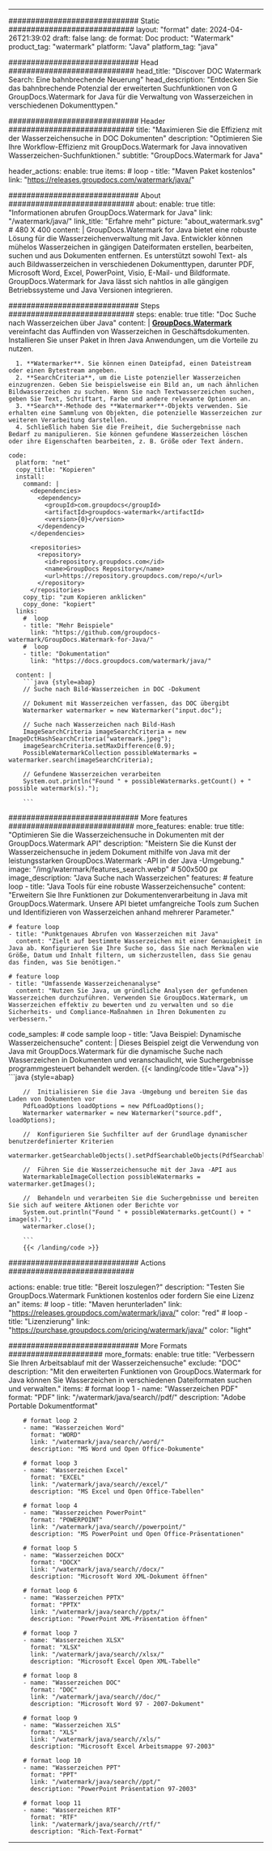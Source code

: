 
---
############################# Static ############################
layout: "format"
date:  2024-04-26T21:39:02
draft: false
lang: de
format: Doc
product: "Watermark"
product_tag: "watermark"
platform: "Java"
platform_tag: "java"

############################# Head ############################
head_title: "Discover DOC Watermark Search: Eine bahnbrechende Neuerung"
head_description: "Entdecken Sie das bahnbrechende Potenzial der erweiterten Suchfunktionen von G GroupDocs.Watermark for Java für die Verwaltung von Wasserzeichen in verschiedenen Dokumenttypen."

############################# Header ############################
title: "Maximieren Sie die Effizienz mit der Wasserzeichensuche in DOC Dokumenten" 
description: "Optimieren Sie Ihre Workflow-Effizienz mit GroupDocs.Watermark for Java innovativen Wasserzeichen-Suchfunktionen."
subtitle: "GroupDocs.Watermark for Java" 

header_actions:
  enable: true
  items:
    #  loop
    - title: "Maven Paket kostenlos"
      link: "https://releases.groupdocs.com/watermark/java/"
      
############################# About ############################
about:
    enable: true
    title: "Informationen abrufen GroupDocs.Watermark for Java"
    link: "/watermark/java/"
    link_title: "Erfahre mehr"
    picture: "about_watermark.svg" # 480 X 400
    content: |
       GroupDocs.Watermark for Java bietet eine robuste Lösung für die Wasserzeichenverwaltung mit Java. Entwickler können mühelos Wasserzeichen in gängigen Dateiformaten erstellen, bearbeiten, suchen und aus Dokumenten entfernen. Es unterstützt sowohl Text- als auch Bildwasserzeichen in verschiedenen Dokumenttypen, darunter PDF, Microsoft Word, Excel, PowerPoint, Visio, E-Mail- und Bildformate. GroupDocs.Watermark for Java lässt sich nahtlos in alle gängigen Betriebssysteme und Java Versionen integrieren.

############################# Steps ############################
steps:
    enable: true
    title: "Doc Suche nach Wasserzeichen über Java"
    content: |
      **[GroupDocs.Watermark](https://products.groupdocs.com/watermark/java/)** vereinfacht das Auffinden von Wasserzeichen in Geschäftsdokumenten. Installieren Sie unser Paket in Ihren Java Anwendungen, um die Vorteile zu nutzen.
      
      1. **Watermarker**. Sie können einen Dateipfad, einen Dateistream oder einen Bytestream angeben.
      2. **SearchCriteria**, um die Liste potenzieller Wasserzeichen einzugrenzen. Geben Sie beispielsweise ein Bild an, um nach ähnlichen Bildwasserzeichen zu suchen. Wenn Sie nach Textwasserzeichen suchen, geben Sie Text, Schriftart, Farbe und andere relevante Optionen an.
      3. **Search**-Methode des **Watermarker**-Objekts verwenden. Sie erhalten eine Sammlung von Objekten, die potenzielle Wasserzeichen zur weiteren Verarbeitung darstellen.
      4. Schließlich haben Sie die Freiheit, die Suchergebnisse nach Bedarf zu manipulieren. Sie können gefundene Wasserzeichen löschen oder ihre Eigenschaften bearbeiten, z. B. Größe oder Text ändern.
   
    code:
      platform: "net"
      copy_title: "Kopieren"
      install:
        command: |
          <dependencies>
            <dependency>
              <groupId>com.groupdocs</groupId>
              <artifactId>groupdocs-watermark</artifactId>
              <version>{0}</version>
            </dependency>
          </dependencies>

          <repositories>
            <repository>
              <id>repository.groupdocs.com</id>
              <name>GroupDocs Repository</name>
              <url>https://repository.groupdocs.com/repo/</url>
            </repository>
          </repositories>
        copy_tip: "zum Kopieren anklicken"
        copy_done: "kopiert"
      links:
        #  loop
        - title: "Mehr Beispiele"
          link: "https://github.com/groupdocs-watermark/GroupDocs.Watermark-for-Java/"
        #  loop
        - title: "Dokumentation"
          link: "https://docs.groupdocs.com/watermark/java/"
          
      content: |
        ```java {style=abap}
        // Suche nach Bild-Wasserzeichen in DOC -Dokument

        // Dokument mit Wasserzeichen verfassen, das DOC übergibt
        Watermarker watermarker = new Watermarker("input.doc");
        
        // Suche nach Wasserzeichen nach Bild-Hash
        ImageSearchCriteria imageSearchCriteria = new ImageDctHashSearchCriteria("watermark.jpeg");
        imageSearchCriteria.setMaxDifference(0.9);
        PossibleWatermarkCollection possibleWatermarks = watermarker.search(imageSearchCriteria);

        // Gefundene Wasserzeichen verarbeiten
        System.out.println("Found " + possibleWatermarks.getCount() + " possible watermark(s).");
        
        ```          
        
############################# More features ############################
more_features:
  enable: true
  title: "Optimieren Sie die Wasserzeichensuche in Dokumenten mit der GroupDocs.Watermark API"
  description: "Meistern Sie die Kunst der Wasserzeichensuche in jedem Dokument mithilfe von Java mit der leistungsstarken GroupDocs.Watermark -API in der Java -Umgebung."
  image: "/img/watermark/features_search.webp" # 500x500 px
  image_description: "Java Suche nach Wasserzeichen"
  features:
    # feature loop
    - title: "Java Tools für eine robuste Wasserzeichensuche"
      content: "Erweitern Sie Ihre Funktionen zur Dokumentenverarbeitung in Java mit GroupDocs.Watermark. Unsere API bietet umfangreiche Tools zum Suchen und Identifizieren von Wasserzeichen anhand mehrerer Parameter."

    # feature loop
    - title: "Punktgenaues Abrufen von Wasserzeichen mit Java"
      content: "Zielt auf bestimmte Wasserzeichen mit einer Genauigkeit in Java ab. Konfigurieren Sie Ihre Suche so, dass Sie nach Merkmalen wie Größe, Datum und Inhalt filtern, um sicherzustellen, dass Sie genau das finden, was Sie benötigen."

    # feature loop
    - title: "Umfassende Wasserzeichenanalyse"
      content: "Nutzen Sie Java, um gründliche Analysen der gefundenen Wasserzeichen durchzuführen. Verwenden Sie GroupDocs.Watermark, um Wasserzeichen effektiv zu bewerten und zu verwalten und so die Sicherheits- und Compliance-Maßnahmen in Ihren Dokumenten zu verbessern."
      
  code_samples:
    # code sample loop
    - title: "Java Beispiel: Dynamische Wasserzeichensuche"
      content: |
        Dieses Beispiel zeigt die Verwendung von Java mit GroupDocs.Watermark für die dynamische Suche nach Wasserzeichen in Dokumenten und veranschaulicht, wie Suchergebnisse programmgesteuert behandelt werden.
        {{< landing/code title="Java">}}
        ```java {style=abap}
        
        //  Initialisieren Sie die Java -Umgebung und bereiten Sie das Laden von Dokumenten vor
        PdfLoadOptions loadOptions = new PdfLoadOptions();
        Watermarker watermarker = new Watermarker("source.pdf", loadOptions);

        //  Konfigurieren Sie Suchfilter auf der Grundlage dynamischer benutzerdefinierter Kriterien
        watermarker.getSearchableObjects().setPdfSearchableObjects(PdfSearchableObjects.AttachedImages);

        //  Führen Sie die Wasserzeichensuche mit der Java -API aus
        WatermarkableImageCollection possibleWatermarks = watermarker.getImages();

        //  Behandeln und verarbeiten Sie die Suchergebnisse und bereiten Sie sich auf weitere Aktionen oder Berichte vor
        System.out.println("Found " + possibleWatermarks.getCount() + " image(s).");
        watermarker.close();

        ```
        {{< /landing/code >}}


############################# Actions ############################

actions:
  enable: true
  title: "Bereit loszulegen?"
  description: "Testen Sie GroupDocs.Watermark Funktionen kostenlos oder fordern Sie eine Lizenz an"
  items:
    #  loop
    - title: "Maven herunterladen"
      link: "https://releases.groupdocs.com/watermark/java/"
      color: "red"
        #  loop
    - title: "Lizenzierung"
      link: "https://purchase.groupdocs.com/pricing/watermark/java/"
      color: "light"


############################# More Formats #####################
more_formats:
    enable: true
    title: "Verbessern Sie Ihren Arbeitsablauf mit der Wasserzeichensuche"
    exclude: "DOC"
    description: "Mit den erweiterten Funktionen von GroupDocs.Watermark for Java können Sie Wasserzeichen in verschiedenen Dateiformaten suchen und verwalten."
    items: 
        # format loop 1
        - name: "Wasserzeichen PDF"
          format: "PDF"
          link: "/watermark/java/search//pdf/"
          description: "Adobe Portable Dokumentformat"

        # format loop 2
        - name: "Wasserzeichen Word"
          format: "WORD"
          link: "/watermark/java/search//word/"
          description: "MS Word und Open Office-Dokumente"
          
        # format loop 3
        - name: "Wasserzeichen Excel"
          format: "EXCEL"
          link: "/watermark/java/search//excel/"
          description: "MS Excel und Open Office-Tabellen"

        # format loop 4
        - name: "Wasserzeichen PowerPoint"
          format: "POWERPOINT"
          link: "/watermark/java/search//powerpoint/"
          description: "MS PowerPoint und Open Office-Präsentationen"

        # format loop 5
        - name: "Wasserzeichen DOCX"
          format: "DOCX"
          link: "/watermark/java/search//docx/"
          description: "Microsoft Word XML-Dokument öffnen"
          
        # format loop 6
        - name: "Wasserzeichen PPTX"
          format: "PPTX"
          link: "/watermark/java/search//pptx/"
          description: "PowerPoint XML-Präsentation öffnen"
          
        # format loop 7
        - name: "Wasserzeichen XLSX"
          format: "XLSX"
          link: "/watermark/java/search//xlsx/"
          description: "Microsoft Excel Open XML-Tabelle"

        # format loop 8
        - name: "Wasserzeichen DOC"
          format: "DOC"
          link: "/watermark/java/search//doc/"
          description: "Microsoft Word 97 - 2007-Dokument"

        # format loop 9
        - name: "Wasserzeichen XLS"
          format: "XLS"
          link: "/watermark/java/search//xls/"
          description: "Microsoft Excel Arbeitsmappe 97-2003"

        # format loop 10
        - name: "Wasserzeichen PPT"
          format: "PPT"
          link: "/watermark/java/search//ppt/"
          description: "PowerPoint Präsentation 97-2003"

        # format loop 11
        - name: "Wasserzeichen RTF"
          format: "RTF"
          link: "/watermark/java/search//rtf/"
          description: "Rich-Text-Format"

---